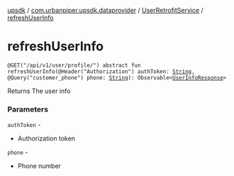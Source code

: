 [upsdk](../../index.md) / [com.urbanpiper.upsdk.dataprovider](../index.md) / [UserRetrofitService](index.md) / [refreshUserInfo](./refresh-user-info.md)

# refreshUserInfo

`@GET("/api/v1/user/profile/") abstract fun refreshUserInfo(@Header("Authorization") authToken: `[`String`](https://kotlinlang.org/api/latest/jvm/stdlib/kotlin/-string/index.html)`, @Query("customer_phone") phone: `[`String`](https://kotlinlang.org/api/latest/jvm/stdlib/kotlin/-string/index.html)`): Observable<`[`UserInfoResponse`](../../com.urbanpiper.upsdk.model.networkresponse/-user-info-response/index.md)`>`

Returns The user info

### Parameters

`authToken` -
* Authorization token

`phone` -
* Phone number
